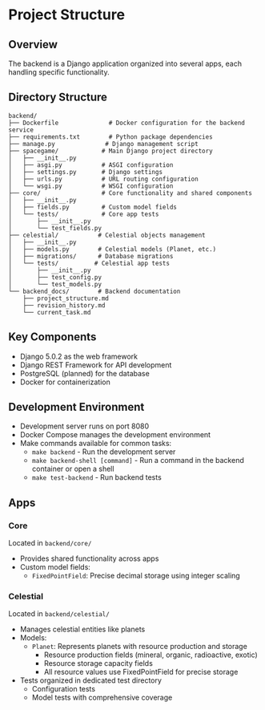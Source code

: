 # Project Structure

## Overview
The backend is a Django application organized into several apps, each handling specific functionality.

## Directory Structure
```
backend/
├── Dockerfile              # Docker configuration for the backend service
├── requirements.txt        # Python package dependencies
├── manage.py              # Django management script
├── spacegame/            # Main Django project directory
│   ├── __init__.py
│   ├── asgi.py           # ASGI configuration
│   ├── settings.py       # Django settings
│   ├── urls.py           # URL routing configuration
│   └── wsgi.py           # WSGI configuration
├── core/                 # Core functionality and shared components
│   ├── __init__.py
│   ├── fields.py         # Custom model fields
│   └── tests/            # Core app tests
│       ├── __init__.py
│       └── test_fields.py
├── celestial/           # Celestial objects management
│   ├── __init__.py
│   ├── models.py        # Celestial models (Planet, etc.)
│   ├── migrations/      # Database migrations
│   └── tests/          # Celestial app tests
│       ├── __init__.py
│       ├── test_config.py
│       └── test_models.py
└── backend_docs/        # Backend documentation
    ├── project_structure.md
    ├── revision_history.md
    └── current_task.md
```

## Key Components
- Django 5.0.2 as the web framework
- Django REST Framework for API development
- PostgreSQL (planned) for the database
- Docker for containerization

## Development Environment
- Development server runs on port 8080
- Docker Compose manages the development environment
- Make commands available for common tasks:
  - `make backend` - Run the development server
  - `make backend-shell [command]` - Run a command in the backend container or open a shell
  - `make test-backend` - Run backend tests

## Apps

### Core
Located in `backend/core/`
- Provides shared functionality across apps
- Custom model fields:
  - `FixedPointField`: Precise decimal storage using integer scaling

### Celestial
Located in `backend/celestial/`
- Manages celestial entities like planets
- Models:
  - `Planet`: Represents planets with resource production and storage
    - Resource production fields (mineral, organic, radioactive, exotic)
    - Resource storage capacity fields
    - All resource values use FixedPointField for precise storage
- Tests organized in dedicated test directory
  - Configuration tests
  - Model tests with comprehensive coverage 